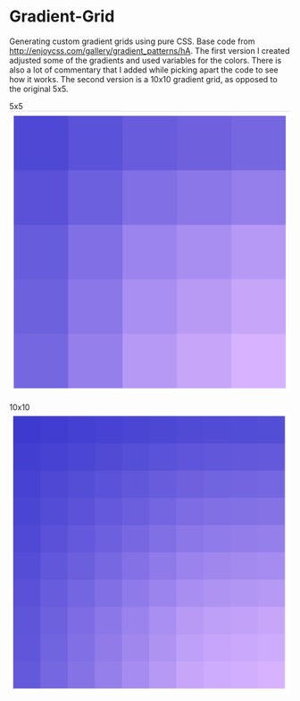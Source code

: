 # Gradient-Grid
Generating custom gradient grids using pure CSS.  Base code from http://enjoycss.com/gallery/gradient_patterns/hA.  The first version I created adjusted some of the gradients and used variables for the colors.  There is also a lot of commentary that I added while picking apart the code to see how it works.  The second version is a 10x10 gradient grid, as opposed to the original 5x5.

5x5
![Alt text](img/gradient2.png)

10x10
![Alt text](img/tengradient.png)

